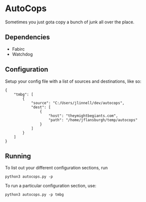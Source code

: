 # AutoCops

Sometimes you just gota copy a bunch of junk all over the place.

## Dependencies
* Fabirc
* Watchdog

## Configuration

Setup your config file with a list of sources and destinations, like so:

```
{
    "tmbg": [
        {
            "source": "C:/Users/jlinnell/dev/autocops",
            "dest": [
                {
                    "host": "theymightbegiants.com",
                    "path": "/home/jflansburgh/temp/autocops"
                }
            ]
        }
    ]
}
```

## Running

To list out your different configuration sections, run

```
python3 autocops.py -p
```

To run a particular configuration section, use:

```
python3 autocops.py -p tmbg
```

